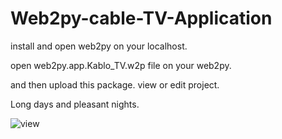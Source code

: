 # Web2py-cable-TV-Application

install and open web2py on your localhost. 

open web2py.app.Kablo_TV.w2p file on your web2py.

and then upload this package. view or edit project.

Long days and pleasant nights.

![view](https://cloud.githubusercontent.com/assets/10153883/21740791/f3f96640-d4cc-11e6-8645-c879c3a5c2a3.png)
 
